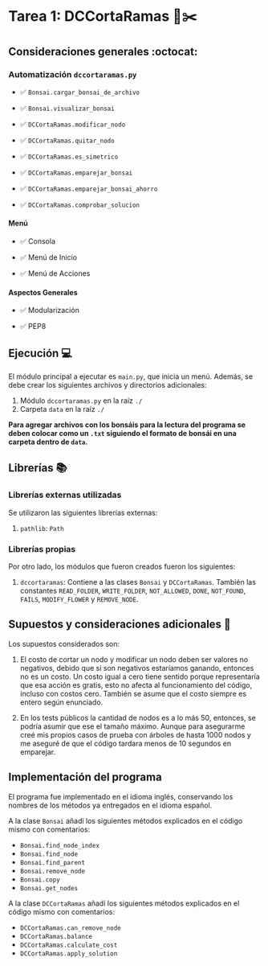 # Tarea 1: DCCortaRamas 🌳✂️

## Consideraciones generales :octocat:

### Automatización `dccortaramas.py`

- ✅ `Bonsai.cargar_bonsai_de_archivo`

- ✅ `Bonsai.visualizar_bonsai`

- ✅ `DCCortaRamas.modificar_nodo`

- ✅ `DCCortaRamas.quitar_nodo`

- ✅ `DCCortaRamas.es_simetrico`

- ✅ `DCCortaRamas.emparejar_bonsai`

- ✅ `DCCortaRamas.emparejar_bonsai_ahorro`

- ✅ `DCCortaRamas.comprobar_solucion`

#### Menú

- ✅ Consola

- ✅ Menú de Inicio

- ✅ Menú de Acciones

#### Aspectos Generales

- ✅ Modularización

- ✅ PEP8

## Ejecución :computer:

El módulo principal a ejecutar es `main.py`, que inicia un menú. Además, se debe crear los siguientes archivos y directorios adicionales:

1. Módulo `dccortaramas.py` en la raíz `./`
2. Carpeta `data` en la raíz `./`

**Para agregar archivos con los bonsáis para la lectura del programa se deben colocar como un `.txt` siguiendo el formato de bonsái en una carpeta dentro de `data`.**

## Librerías :books:

### Librerías externas utilizadas

Se utilizaron las siguientes librerías externas:

1. `pathlib`: `Path`

### Librerías propias

Por otro lado, los módulos que fueron creados fueron los siguientes:

1. `dccortaramas`: Contiene a las clases `Bonsai` y `DCCortaRamas`. También las constantes `READ_FOLDER`, `WRITE_FOLDER`, `NOT_ALLOWED`, `DONE`, `NOT_FOUND`, `FAILS`, `MODIFY_FLOWER` y `REMOVE_NODE`.

## Supuestos y consideraciones adicionales :thinking:

Los supuestos considerados son:

1. El costo de cortar un nodo y modificar un nodo deben ser valores no negativos, debido que si son negativos estaríamos ganando, entonces no es un costo. Un costo igual a cero tiene sentido porque representaría que esa acción es gratis, esto no afecta al funcionamiento del código, incluso con costos cero. También se asume que el costo siempre es entero según enunciado.

2. En los tests públicos la cantidad de nodos es a lo más 50, entonces, se podría asumir que ese el tamaño máximo. Aunque para asegurarme creé mis propios casos de prueba con árboles de hasta 1000 nodos y me aseguré de que el código tardara menos de 10 segundos en emparejar.

## Implementación del programa

El programa fue implementado en el idioma inglés, conservando los nombres de los métodos ya entregados en el idioma español.

A la clase `Bonsai` añadí los siguientes métodos explicados en el código mismo con comentarios:

- `Bonsai.find_node_index`
- `Bonsai.find_node`
- `Bonsai.find_parent`
- `Bonsai.remove_node`
- `Bonsai.copy`
- `Bonsai.get_nodes`

A la clase `DCCortaRamas` añadí los siguientes métodos explicados en el código mismo con comentarios:

- `DCCortaRamas.can_remove_node`
- `DCCortaRamas.balance`
- `DCCortaRamas.calculate_cost`
- `DCCortaRamas.apply_solution`
